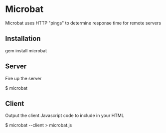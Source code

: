 # Microbat

Microbat uses HTTP "pings" to determine response time for remote servers

## Installation

gem install microbat 

## Server

Fire up the server

$ microbat

## Client

Output the client Javascript code to include in your HTML

$ microbat --client > microbat.js


